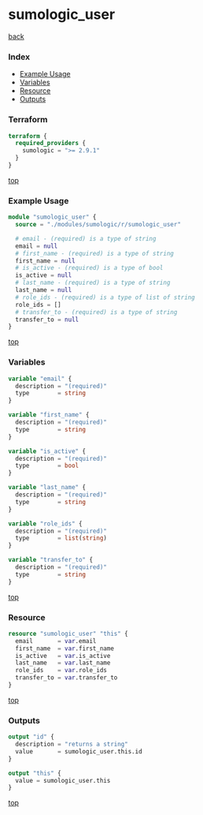 # sumologic_user

[back](../sumologic.md)

### Index

- [Example Usage](#example-usage)
- [Variables](#variables)
- [Resource](#resource)
- [Outputs](#outputs)

### Terraform

```terraform
terraform {
  required_providers {
    sumologic = ">= 2.9.1"
  }
}
```

[top](#index)

### Example Usage

```terraform
module "sumologic_user" {
  source = "./modules/sumologic/r/sumologic_user"

  # email - (required) is a type of string
  email = null
  # first_name - (required) is a type of string
  first_name = null
  # is_active - (required) is a type of bool
  is_active = null
  # last_name - (required) is a type of string
  last_name = null
  # role_ids - (required) is a type of list of string
  role_ids = []
  # transfer_to - (required) is a type of string
  transfer_to = null
}
```

[top](#index)

### Variables

```terraform
variable "email" {
  description = "(required)"
  type        = string
}

variable "first_name" {
  description = "(required)"
  type        = string
}

variable "is_active" {
  description = "(required)"
  type        = bool
}

variable "last_name" {
  description = "(required)"
  type        = string
}

variable "role_ids" {
  description = "(required)"
  type        = list(string)
}

variable "transfer_to" {
  description = "(required)"
  type        = string
}
```

[top](#index)

### Resource

```terraform
resource "sumologic_user" "this" {
  email       = var.email
  first_name  = var.first_name
  is_active   = var.is_active
  last_name   = var.last_name
  role_ids    = var.role_ids
  transfer_to = var.transfer_to
}
```

[top](#index)

### Outputs

```terraform
output "id" {
  description = "returns a string"
  value       = sumologic_user.this.id
}

output "this" {
  value = sumologic_user.this
}
```

[top](#index)